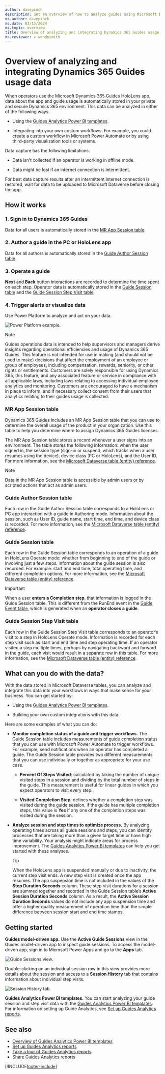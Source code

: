 ```yaml
---
author: davepinch
description: Get an overview of how to analyze guides using Microsoft Dynamics 365 Guides
ms.author: davepinch
ms.date: 03/15/2024
ms.topic: overview
title: Overview of analyzing and integrating Dynamics 365 Guides usage data
ms.reviewer: v-wendysmith
---
```


# Overview of analyzing and integrating Dynamics 365 Guides usage data

When operators use the Microsoft Dynamics 365 Guides HoloLens app, data about the app and guide usage is automatically stored in your private and secure Dynamics 365 environment. This data can be analyzed in either of the following ways:

- Using the [Guides Analytics Power BI templates](analytics-guide.md).

- Integrating into your own custom workflows. For example, you could create a custom workflow in Microsoft Power Automate or by using third-party visualization tools or systems.

Data capture has the following limitations:

- Data isn't collected if an operator is working in offline mode.

- Data might be lost if an internet connection is intermittent.

For best data capture results after an intermittent internet connection is restored, wait for data to be uploaded to Microsoft Dataverse before closing the app.

## How it works

### 1. Sign in to Dynamics 365 Guides

Data for all users is automatically stored in the [MR App Session table](#mr-app-session-table).

### 2. Author a guide in the PC or HoloLens app

Data for all authors is automatically stored in the [Guide Author Session table](#guide-author-session-table).

### 3. Operate a guide

**Next** and **Back** button interactions are recorded to determine the time spent on each step. Operator data is automatically stored in the [Guide Session table](#guide-session-table) and the [Guide Session Step Visit table](#guide-session-step-visit-table).

### 4. Trigger alerts or visualize data

Use Power Platform to analyze and act on your data.

![Power Platform example.](media/analytics-alerts-visualize-data-1.PNG "Power Platform example")

> [!NOTE]
> Guides operations data is intended to help supervisors and managers derive insights regarding operational efficiencies and usage of Dynamics 365 Guides. This feature is not intended for use in making (and should not be used to make) decisions that affect the employment of an employee or group of employees, including compensation, rewards, seniority, or other rights or entitlements. Customers are solely responsible for using Dynamics 365, this feature, and any associated feature or service in compliance with all applicable laws, including laws relating to accessing individual employee analytics and monitoring. Customers are encouraged to have a mechanism in place to inform, and if necessary collect consent from their users that analytics relating to their guides usage is collected.

### MR App Session table

Dynamics 365 Guides includes an MR App Session table that you can use to determine the overall usage of the product in your organization. Use this table to help you determine where to assign Dynamics 365 Guides licenses.

The MR App Session table stores a record whenever a user signs into an environment. The table stores the following information: when the user signed in, the session type (sign-in or suspend, which tracks when a user resumes using the device), device class (PC or HoloLens), and the User ID. For more information, see the [Microsoft Dataverse table (entity) reference](developer-entity-reference.md).

> [!NOTE]
> Data in the MR App Session table is accessible by admin users or by scripted actions that act as admin users.

### Guide Author Session table

Each row in the Guide Author Session table corresponds to a HoloLens or PC app interaction with a guide in Authoring mode. Information about the session, such as User ID, guide name, start time, end time, and device class is recorded. For more information, see the [Microsoft Dataverse table (entity) reference](developer-entity-reference.md).

### Guide Session table

Each row in the Guide Session table corresponds to an operation of a guide in HoloLens Operate mode: whether from beginning to end of the guide or involving just a few steps. Information about the guide session is also recorded. For example: start and end time, total operating time, and different completion options. For more information, see the [Microsoft Dataverse table (entity) reference](developer-entity-reference.md).

> [!IMPORTANT]
> When a user **enters a Completion step**, that information is logged in the Guide Session table. This is different from the RunEnd event in the [Guide Event table](developer-entity-reference.md#dynamics-365-guides-tables), which is generated when an **operator closes a guide**.

### Guide Session Step Visit table

Each row in the Guide Session Step Visit table corresponds to an operator’s visit to a step in HoloLens Operate mode. Information is recorded for each step visit such as start and end time and step operating time. If an operator visited a step multiple times, perhaps by navigating backward and forward in the guide, each visit would result in a separate row in this table. For more information, see the [Microsoft Dataverse table (entity) reference](developer-entity-reference.md).

## What can you do with the data?

With the data stored in Microsoft Dataverse tables, you can analyze and integrate this data into your workflows in ways that make sense for your business. You can get started by:

- Using the [Guides Analytics Power BI templates](analytics-guide.md).

- Building your own custom integrations with this data.

Here are some examples of what you can do:

- **Monitor completion status of a guide and trigger workflows.** The Guide Session table includes measurements of guide completion status that you can use with Microsoft Power Automate to trigger workflows. For example, send notifications when an operator has completed a guide. The Guide Session table provides two different measurements that you can use individually or together as appropriate for your use case.

  - **Percent Of Steps Visited**: calculated by taking the number of unique visited steps in a session and dividing by the total number of steps in the guide. This measurement is useful for linear guides in which you expect operators to visit every step.

  - **Visited Completion Step**: defines whether a completion step was visited during the guide session. If the guide has multiple completion steps, this value is **Yes** if any one of the completion steps was visited during the session.  

- **Analyze session and step times to optimize process.** By analyzing operating times across all guide sessions and steps, you can identify processes that are taking more than a given target time or have high time variability. Your analysis might indicate areas for process improvement. The [Guides Analytics Power BI templates](analytics-guide.md) can help you get started with these analyses.

   > [!TIP]
   > When the HoloLens app is suspended manually or due to inactivity, the current step visit ends. A new step visit is created once the app resumes. The app suspension time is not included in the values of the **Step Duration Seconds** column. These step visit durations for a session are summed together and recorded in the Guide Session table’s **Active Session Duration Seconds** column. As a result, the **Active Session Duration Seconds** values do not include any app suspension time and offer a higher quality measurement of operation time than the simple difference between session start and end time stamps.

## Getting started

**Guides model-driven app.** Use the **Active Guide Sessions** view in the Guides model-driven app to inspect guide sessions. To access the model-driven app, sign in to Microsoft Power Apps and go to the **Apps** tab.

![Guide Sessions view.](media/analytics-data-stored-automatically-2.jpg "Guide Sessions view")

Double-clicking on an individual session row in this view provides more details about the session and access to a **Session History** tab that contains information about individual step visits.  

![Session History tab.](media/analytics-session-history-tab.PNG "Session History tab")

**Guides Analytics Power BI templates.** You can start analyzing your guide session and step visit data with the [Guides Analytics Power BI templates](analytics-guide.md). For information on setting up Guide Analytics, see [Set up Guides Analytics reports](analytics-ga-setup.md).  

## See also

- [Overview of Guides Analytics Power BI templates](analytics-guide.md)
- [Set up Guides Analytics reports](analytics-ga-setup.md)
- [Take a tour of Guides Analytics reports](analytics-ga-reports.md)
- [Share Guides Analytics reports](analytics-ga-share-reports.md)


[!INCLUDE[footer-include](../includes/footer-banner.md)]
